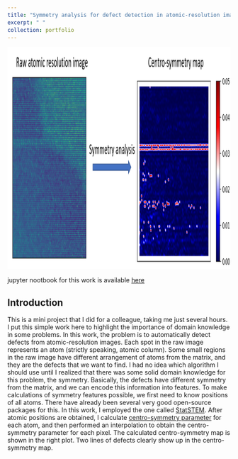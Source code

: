 ```yaml
---
title: "Symmetry analysis for defect detection in atomic-resolution images"
excerpt: " "
collection: portfolio
---
```

<p align="center">
<img src="/images/symmetry_analysis.png" width="1000" height="500" >
</p>

jupyter nootbook for this work is available [here](https://github.com/NingWang1990/Automatic_defect_detection)

## Introduction
This is a mini project that I did for a colleague, taking me just several hours. I put this simple work here to highlight the importance of domain knowledge in some problems. In this work, the problem is to automatically detect defects from atomic-resolution images. Each spot in the raw image represents an atom (strictly speaking, atomic column). Some small regions in the raw image have different arrangement of atoms from the matrix, and they are the defects that we want to find. I had no idea which algorithm I should use until I realized that there was some solid domain knowledge for this problem, the symmetry. Basically, the defects have different symmetry from the matrix, and we can encode this information into features. To make calculations of symmetry features possible, we first need to know positions of all atoms. There have already been several very good open-source packages for this. In this work, I employed the one called [StatSTEM](https://github.com/quantitativeTEM/StatSTEM). After atomic positions are obtained, I calculate [centro-symmetry parameter](https://lammps.sandia.gov/doc/compute_centro_atom.html) for each atom, and then performed an interpolation to obtain the centro-symmetry parameter for each pixel. The calculated centro-symmetry map is shown in the right plot. Two lines of defects clearly show up in the centro-symmetry map. 

